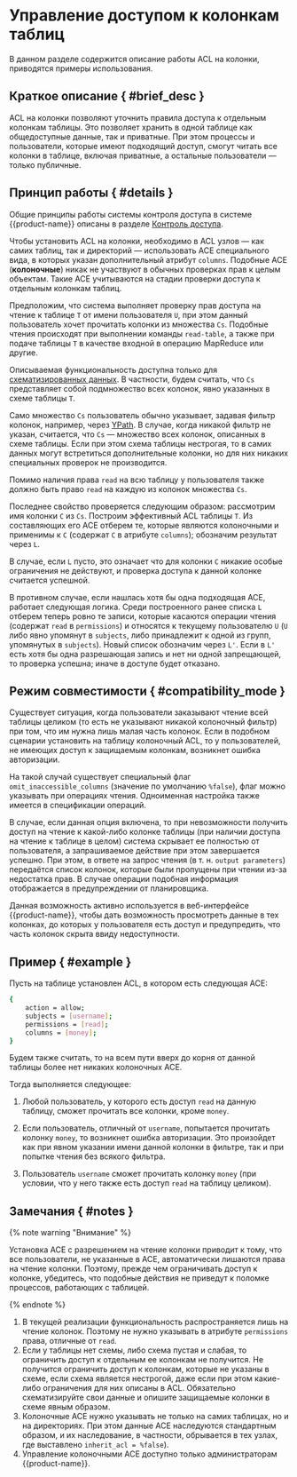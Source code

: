 # Управление доступом к колонкам таблиц

В данном разделе содержится описание работы ACL на колонки, приводятся примеры использования.

## Краткое описание { #brief_desc }

ACL на колонки позволяют уточнить правила доступа к отдельным колонкам таблицы. Это позволяет хранить в одной таблице как общедоступные данные, так и приватные. При этом процессы и пользователи, которые имеют подходящий доступ, смогут читать все колонки в таблице, включая приватные, а остальные пользователи — только публичные.

## Принцип работы { #details }

Общие принципы работы системы контроля доступа в системе {{product-name}} описаны в разделе [Контроль доступа](../../../user-guide/storage/access-control.md).

Чтобы установить ACL на колонки, необходимо в ACL узлов — как самих таблиц, так и директорий — использовать ACE специального вида, в которых указан дополнительный атрибут `columns`. Подобные ACE (**колоночные**) никак не участвуют в обычных проверках прав к целым объектам. Такие ACE учитываются на стадии проверки доступа к отдельным колонкам таблиц.

Предположим, что система выполняет проверку прав доступа на чтение к таблице `T` от имени пользователя `U`, при этом данный пользователь хочет прочитать колонки из множества `Cs`. Подобные чтения происходят при выполнении команды `read-table`, а также при подаче таблицы `T` в качестве входной в операцию MapReduce или другие.

Описываемая функциональность доступна только для [схематизированных данных](../../../user-guide/storage/static-schema.md). В частности, будем считать, что `Cs` представляет собой подмножество всех колонок, явно указанных в схеме таблицы `T`.

Само множество `Cs` пользователь обычно указывает, задавая фильтр колонок, например, через [YPath](../../../user-guide/storage/ypath.md). В случае, когда никакой фильтр не указан, считается, что `Cs` — множество всех колонок, описанных в схеме таблицы. Если при этом схема таблицы нестрогая, то в самих данных могут встретиться дополнительные колонки, но для них никаких специальных проверок не производится.

Помимо наличия права `read` на всю таблицу у пользователя также должно быть право `read` на каждую из колонок множества `Сs`.

Последнее свойство проверяется следующим образом: рассмотрим имя колонки `C` из `Cs`. Построим эффективный ACL таблицы `T`. Из составляющих его ACE отберем те, которые являются колоночными и применимы к `C` (содержат `C` в атрибуте `columns`); обозначим результат через `L`.

В случае, если `L` пусто, это означает что для колонки `C` никакие особые ограничения не действуют, и проверка доступа к данной колонке считается успешной.

В противном случае, если нашлась хотя бы одна подходящая ACE, работает следующая логика. Среди построенного ранее списка `L` отберем теперь ровно те записи, которые касаются операции чтения (содержат `read` в `permissions`) и относятся к текущему пользователю `U` (`U` либо явно упомянут в `subjects`, либо принадлежит к одной из групп, упомянутых в `subjects`). Новый список обозначим через `L'`. Если в `L'` есть хотя бы одна разрешающая запись и нет ни одной запрещающей, то проверка успешна; иначе в доступе будет отказано.

## Режим совместимости { #compatibility_mode }

Существует ситуация, когда пользователи заказывают чтение всей таблицы целиком (то есть не указывают никакой колоночный фильтр) при том, что им нужна лишь малая часть колонок. Если в подобном сценарии установить на таблицу колоночный ACL, то у пользователей, не имеющих доступ к защищаемым колонкам, возникнет ошибка авторизации.

На такой случай существует специальный флаг `omit_inaccessible_columns` (значение по умолчанию `%false`), флаг можно указывать при операциях чтения. Одноименная настройка также имеется в спецификации операций.

В случае, если данная опция включена, то при невозможности получить доступ на чтение к какой-либо колонке таблицы (при наличии доступа на чтение к таблице в целом) система скрывает ее полностью от пользователя, а запрашиваемое действие при этом завершается успешно. При этом, в ответе на запрос чтения (в т. н. `output parameters`) передаётся список колонок, которые были пропущены при чтении из-за недостатка прав. В случае операции подобная информация отображается в предупреждении от планировщика.

Данная возможность активно используется в веб-интерфейсе {{product-name}}, чтобы дать возможность просмотреть данные в тех колонках, до которых у пользователя есть доступ и предупредить, что часть колонок скрыта ввиду недоступности.

## Пример { #example }

Пусть на таблице установлен ACL, в котором есть следующая ACE:

```bash
{
    action = allow;
    subjects = [username];
    permissions = [read];
    columns = [money];
}
```

Будем также считать, то на всем пути вверх до корня от данной таблицы более нет никаких колоночных ACE.

Тогда выполняется следующее:

1. Любой пользователь, у которого есть доступ `read` на данную таблицу, сможет прочитать все колонки, кроме `money`.

2. Если пользователь, отличный от `username`, попытается прочитать колонку `money`, то возникнет ошибка авторизации. Это произойдет как при явном указании имени данной колонки в фильтре, так и при попытке чтения без всякого фильтра.

3. Пользователь `username` сможет прочитать колонку `money` (при условии, что у него также есть доступ `read` на таблицу целиком).

## Замечания { #notes }

{% note warning "Внимание" %}

Установка ACE с разрешением на чтение колонки приводит к тому, что все пользователи, не указанные в ACE, автоматически лишаются права на чтение колонки. Поэтому, прежде чем ограничивать доступ к колонке, убедитесь, что подобные действия не приведут к поломке процессов, работающих с таблицей.

{% endnote %}

1. В текущей реализации функциональность распространяется лишь на чтение колонок. Поэтому не нужно указывать в атрибуте `permissions` права, отличные от `read`.
2. Если у таблицы нет схемы, либо схема пустая и слабая, то ограничить доступ к отдельным ее колонкам не получится. Не получится ограничить доступ к колонкам, которые не указаны в схеме, если схема является нестрогой, даже если при этом какие-либо ограничения для них описаны в ACL. Обязательно схематизируйте свои данные и опишите защищаемые колонки в схеме явным образом.
3. Колоночные ACE нужно указывать не только на самих таблицах, но и на директориях. При этом данные ACE наследуются стандартным образом, и их наследование, в частности, обрывается в тех узлах, где выставлено `inherit_acl = %false`).
4. Управление колоночными ACE доступно только администраторам {{product-name}}.  
